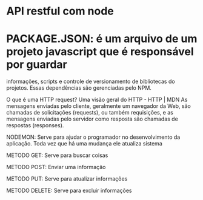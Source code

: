 # API restful com node

<h1>PACKAGE.JSON: é um arquivo de um projeto javascript que é responsável por guardar</h1>
informações, scripts e controle de versionamento de bibliotecas do projetos.
Essas dependências são gerenciadas pelo NPM.

O que é uma HTTP request? Uma visão geral do HTTP - HTTP | 
MDN As mensagens enviadas pelo cliente, geralmente um navegador da Web,
são chamadas de solicitações (requests), ou também requisições, e as 
mensagens enviadas pelo servidor como resposta são chamadas de respostas (responses).

NODEMON: Serve para ajudar o programador no desenvolvimento da aplicação. 
Toda vez que há uma mudança ele atualiza sistema

METODO GET: Serve para buscar coisas

METODO POST: Enviar uma informação
 
METODO PUT: Serve para atualizar informações

METODO DELETE: Serve para excluir informações
